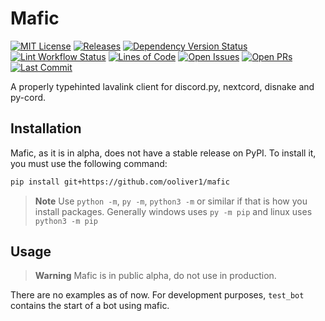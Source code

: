 # Mafic

[![MIT License](https://custom-icon-badges.demolab.com/github/license/ooliver1/mafic?color=845ec2&logo=code-square)](https://github.com/ooliver1/mafic/blob/master/LICENSE "License File")
[![Releases](https://custom-icon-badges.demolab.com/github/v/release/ooliver1/mafic?display_name=tag&include_prereleases&sort=semver&logo=commit&color=c25db8)](https://github.com/ooliver1/mafic/releases "Mafic Releases")
[![Dependency Version Status](https://custom-icon-badges.demolab.com/librariesio/github/ooliver1/mafic?logo=versions&color=f062a4)](https://github.com/ooliver1/mafic/blob/master/pyproject.toml "Poetry Dependencies")
[![Lint Workflow Status](https://custom-icon-badges.demolab.com/github/workflow/status/ooliver1/mafic/lint?label=lint&logo=codescan-checkmark&color=ff738c)](https://github.com/ooliver1/mafic/actions/workflows/lint.yml "Lint Workflow")
[![Lines of Code](https://custom-icon-badges.demolab.com/tokei/lines/github/ooliver1/mafic?logo=quote&color=ff9075)](https://github.com/ooliver1/mafic/tree/master/mafic "Mafic Module Tree")
[![Open Issues](https://custom-icon-badges.demolab.com/github/issues-raw/ooliver1/mafic?logo=issue-opened&color=ffb263)](https://github.com/ooliver1/mafic/issues "Open Issues")
[![Open PRs](https://custom-icon-badges.demolab.com/github/issues-pr-raw/ooliver1/mafic?logo=git-pull-request&color=ffd55f)](https://github.com/ooliver1/mafic/pulls "Open Pull Requests")
[![Last Commit](https://custom-icon-badges.demolab.com/github/last-commit/ooliver1/mafic?logo=git-commit&color=f9f871)](https://github.com/ooliver1/mafic/commits/master)

A properly typehinted lavalink client for discord.py, nextcord, disnake and py-cord.

## Installation

Mafic, as it is in alpha, does not have a stable release on PyPI. To install it, you must use the following command:

```bash
pip install git+https://github.com/ooliver1/mafic
```

> **Note**
> Use `python -m`, `py -m`, `python3 -m` or similar if that is how you install packages.
> Generally windows uses `py -m pip` and linux uses `python3 -m pip`

## Usage

> **Warning**
> Mafic is in public alpha, do not use in production.

There are no examples as of now. For development purposes, `test_bot` contains the start of a bot using mafic.
